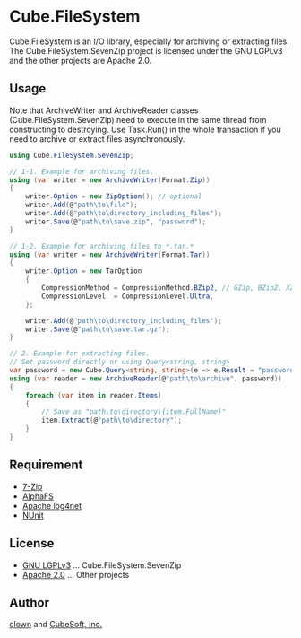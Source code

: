 Cube.FileSystem
====

Cube.FileSystem is an I/O library, especially for archiving or extracting files.
The Cube.FileSystem.SevenZip project is licensed under the GNU LGPLv3 and the other projects are Apache 2.0.

## Usage

Note that ArchiveWriter and ArchiveReader classes (Cube.FileSystem.SevenZip) need to execute in the same thread from constructing to destroying.
Use Task.Run() in the whole transaction if you need to archive or extract files asynchronously.

```cs
using Cube.FileSystem.SevenZip;

// 1-1. Example for archiving files.
using (var writer = new ArchiveWriter(Format.Zip))
{
    writer.Option = new ZipOption(); // optional
    writer.Add(@"path\to\file");
    writer.Add(@"path\to\directory_including_files");
    writer.Save(@"path\to\save.zip", "password");
}

// 1-2. Example for archiving files to *.tar.*
using (var writer = new ArchiveWriter(Format.Tar))
{
    writer.Option = new TarOption
    {
        CompressionMethod = CompressionMethod.BZip2, // GZip, BZip2, XZ or Copy
        CompressionLevel  = CompressionLevel.Ultra,
    };

    writer.Add(@"path\to\directory_including_files");
    writer.Save(@"path\to\save.tar.gz");
}

// 2. Example for extracting files.
// Set password directly or using Query<string, string>
var password = new Cube.Query<string, string>(e => e.Result = "password");
using (var reader = new ArchiveReader(@"path\to\archive", password))
{
    foreach (var item in reader.Items)
    {
        // Save as "path\to\directory\{item.FullName}"
        item.Extract(@"path\to\directory");
    }
}
```

## Requirement

* [7-Zip](http://www.7-zip.org/)
* [AlphaFS](http://alphafs.alphaleonis.com/)
* [Apache log4net](https://logging.apache.org/log4net/)
* [NUnit](http://nunit.org/)

## License

* [GNU LGPLv3](https://github.com/cube-soft/Cube.FileSystem/blob/master/Libraries/SevenZip/License.txt) ... Cube.FileSystem.SevenZip
* [Apache 2.0](https://github.com/cube-soft/Cube.FileSystem/blob/master/License.txt) ... Other projects

## Author
 
[clown](https://gihub.com/clown) and [CubeSoft, Inc.](http://www.cube-soft.jp/)